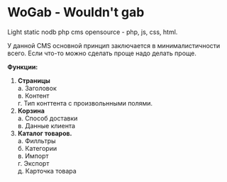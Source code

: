WoGab - Wouldn't gab
=========

Light static nodb php cms opensource - php, js, css, html.

У данной CMS основной принцип заключается в минималистичности всего. Еcли что-то можно сделать проще надо делать проще.

<b>Функции:</b><br/>
1. <b>Страницы</b><br/>
  а. Заголовок<br/>
  в. Контент<br/>
  г. Тип конттента с произвольнными полями.<br/>
2. <b>Корзина</b><br/>
  а. Способ доставки<br/>
  в. Данные клиента<br/>
3. <b>Каталог товаров.</b><br/>
  а. Филльтры<br/>
  б. Категории<br/>
  в. Импорт<br/>
  г. Экспорт<br/>
  д. Карточка товара<br/>
